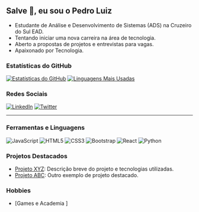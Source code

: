 ## Salve 🤙, eu sou o Pedro Luiz

-  Estudante de Análise e Desenvolvimento de Sistemas (ADS) na Cruzeiro do Sul EAD.
-  Tentando iniciar uma nova carreira na área de tecnologia.
-  Aberto a propostas de projetos e entrevistas para vagas.
-  Apaixonado por Tecnologia.

### Estatísticas do GitHub
[![Estatísticas do GitHub](https://github-readme-stats.vercel.app/api?username=iMercyzl&show_icons=true&theme=onedark)](https://github.com/iMercyzl)
[![Linguagens Mais Usadas](https://github-readme-stats.vercel.app/api/top-langs/?username=iMercyzl&layout=compact&theme=onedark)](https://github.com/iMercyzl)

### Redes Sociais
[![LinkedIn](https://img.shields.io/badge/LinkedIn-0077B5?style=for-the-badge&logo=linkedin&logoColor=white)](https://www.linkedin.com/in/imercyzl/)
[![Twitter](https://img.shields.io/badge/Twitter-1DA1F2?style=for-the-badge&logo=twitter&logoColor=white)](https://twitter.com/imercyzl)

---

### Ferramentas e Linguagens

![JavaScript](https://img.shields.io/badge/JavaScript-F7DF1E?style=for-the-badge&logo=javascript&logoColor=black)
![HTML5](https://img.shields.io/badge/HTML5-E34F26?style=for-the-badge&logo=html5&logoColor=white)
![CSS3](https://img.shields.io/badge/CSS3-1572B6?style=for-the-badge&logo=css3&logoColor=white)
![Bootstrap](https://img.shields.io/badge/Bootstrap-563D7C?style=for-the-badge&logo=bootstrap&logoColor=white)
![React](https://img.shields.io/badge/React-61DAFB?style=for-the-badge&logo=react&logoColor=black)
![Python](https://img.shields.io/badge/Python-3776AB?style=for-the-badge&logo=python&logoColor=white)


### Projetos Destacados
- [Projeto XYZ](link_do_projeto_xyz): Descrição breve do projeto e tecnologias utilizadas.
- [Projeto ABC](link_do_projeto_abc): Outro exemplo de projeto destacado.

### Hobbies
- [Games e Academia ]

